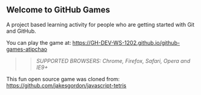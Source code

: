 ## Welcome to GitHub Games

A project based learning activity for people who are getting started with Git and GitHub.

You can play the game at: https://GH-DEV-WS-1202.github.io/github-games-atipchao

>> _*SUPPORTED BROWSERS*: Chrome, Firefox, Safari, Opera and IE9+_

This fun open source game was cloned from: https://github.com/jakesgordon/javascript-tetris
